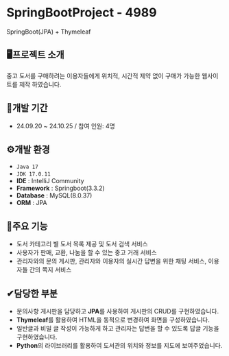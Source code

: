 # SpringBootProject - 4989
SpringBoot(JPA) + Thymeleaf 

## 🖥️프로젝트 소개 
중고 도서를 구매하려는 이용자들에게 위치적, 시간적 제약 없이 구매가 가능한 웹사이트를 제작 하였습니다.

## 📅개발 기간
* 24.09.20 ~ 24.10.25 / 참여 인원: 4명

## ⚙️개발 환경
- `Java 17`
- `JDK 17.0.11`
- **IDE** : IntelliJ Community
- **Framework** : Springboot(3.3.2)
- **Database** : MySQL(8.0.37)
- **ORM** : JPA
  
## 📌주요 기능
* 도서 카테고리 별 도서 목록 제공 및 도서 검색 서비스
* 사용자가 판매, 교환, 나눔을 할 수 있는 중고 거래 서비스
* 관리자와의 문의 게시판, 관리자와 이용자의 실시간 답변을 위한 채팅 서비스, 이용자들 간의 쪽지 서비스

## ✔담당한 부분
* 문의사항 게시판을 담당하고 **JPA**를 사용하여 게시판의 CRUD를 구현하였습니다.
* **Thymeleaf**를 활용하여 HTML을 동적으로 변경하여 화면을 구성하였습니다.
* 일반글과 비밀 글 작성이 가능하게 하고 관리자는 답변을 할 수 있도록 답글 기능을 구현하였습니다.
* **Python**의 라이브러리를 활용하여 도서관의 위치와 정보를 지도에 보여주었습니다. 


